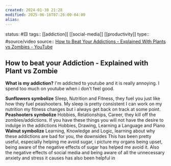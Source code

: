 ```yaml
---
created: 2024-01-30 21:28
modified: 2025-06-16T07:26:00-04:00
alias: 
---
```

status: #🟨 
tags:: [[addiction]] [[social-media]] [[productivity]]
type:: #source/video
source:: [How to Beat Your Addictions - Explained With Plants vs Zombies - YouTube](https://www.youtube.com/watch?v=-gHU3BPHHfQ&list=WL&index=5)

## How to beat your Addiction - Explained with Plant vs Zombie

**What is my addiction?**
	I'm addicted to youtube and it is really annoying. I spend too much on youtube when i don't feel good.

**Sunflowers symbolize**
	Sleep, Nutrition and Fitness, they fuel you just like how they fuel peashooters.
		My sleep is pretty consistent
		I can work on my nutrition
		my fitness changes but i always get back on track at some point.
**Peashooters symbolize**
	Hobbies, Relationships, Career, they kill off the zombies/addictions. If you have these things you will not have the desire to indulge in the addictions
		Hobbies,
			Drawing, Learning a Language and Piano
**Walnut symbolize**
	Learning, Knowledge and Logic, learning about why these addictions are bad for you, the downsides
		This has been pretty useful, especially helping me avoid sugar, i picture my organs being upset, being aware of the negative effects of sugar has helped me avoid it.
		Also the negative effects of social media and being aware of all the unnecessary anxiety and stress it causes has also been helpful in
